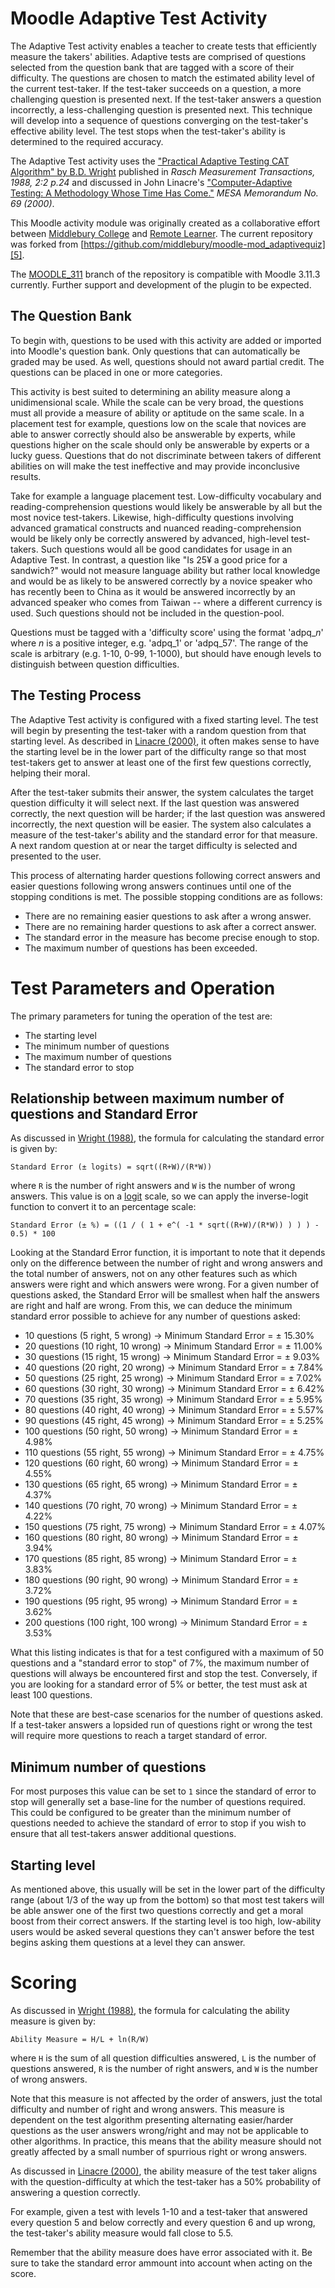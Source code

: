 Moodle Adaptive Test Activity
===============================
The Adaptive Test activity enables a teacher to create tests that efficiently measure
the takers' abilities. Adaptive tests are comprised of questions selected from the
question bank that are tagged with a score of their difficulty. The questions are
chosen to match the estimated ability level of the current test-taker. If the
test-taker succeeds on a question, a more challenging question is presented next. If
the test-taker answers a question incorrectly, a less-challenging question is
presented next. This technique will develop into a sequence of questions converging
on the test-taker's effective ability level. The test stops when the test-taker's
ability is determined to the required accuracy.

The Adaptive Test activity uses the ["Practical Adaptive Testing CAT Algorithm" by
B.D. Wright][1] published in *Rasch Measurement Transactions, 1988, 2:2 p.24* and
discussed in John Linacre's ["Computer-Adaptive Testing: A Methodology Whose Time Has
Come."][2] *MESA Memorandum No. 69 (2000)*.

[1]: http://www.rasch.org/rmt/rmt22g.htm
[2]: http://www.rasch.org/memo69.pdf

This Moodle activity module was originally created as a collaborative effort between [Middlebury
College][3] and [Remote Learner][4]. The current repository was forked from
[https://github.com/middlebury/moodle-mod_adaptivequiz][5].

The [MOODLE_311][6] branch of the repository is compatible with Moodle 3.11.3 currently.
Further support and development of the plugin to be expected. 

[3]: http://www.middlebury.edu/
[4]: http://remote-learner.net/
[5]: https://github.com/middlebury/moodle-mod_adaptivequiz
[6]: https://github.com/vtos/moodle-mod_adaptivequiz/tree/MOODLE_311

The Question Bank
-----------------
To begin with, questions to be used with this activity are added or imported into
Moodle's question bank. Only questions that can automatically be graded may be used.
As well, questions should not award partial credit. The questions can be placed in
one or more categories.

This activity is best suited to determining an ability measure along a unidimensional
scale. While the scale can be very broad, the questions must all provide a measure of
ability or aptitude on the same scale. In a placement test for example, questions low
on the scale that novices are able to answer correctly should also be answerable by
experts, while questions higher on the scale should only be answerable by experts or
a lucky guess. Questions that do not discriminate between takers of different
abilities on will make the test ineffective and may provide inconclusive results.

Take for example a language placement test. Low-difficulty vocabulary and
reading-comprehension questions would likely be answerable by all but the most novice
test-takers. Likewise, high-difficulty questions involving advanced gramatical
constructs and nuanced reading-comprehension would be likely only be correctly
answered by advanced, high-level test-takers. Such questions would all be good
candidates for usage in an Adaptive Test. In contrast, a question like "Is 25¥ a good
price for a sandwich?" would not measure language ability but rather local knowledge
and would be as likely to be answered correctly by a novice speaker who has recently
been to China as it would be answered incorrectly by an advanced speaker who comes
from Taiwan -- where a different currency is used. Such questions should not be
included in the question-pool.

Questions must be tagged with a 'difficulty score' using the format
'adpq\_*n*' where *n* is a positive integer, e.g. 'adpq\_1' or 'adpq\_57'. The range
of the scale is arbitrary (e.g. 1-10, 0-99, 1-1000), but should have enough levels to
distinguish between
question difficulties.

The Testing Process
-------------------
The Adaptive Test activity is configured with a fixed starting level. The test will
begin by presenting the test-taker with a random question from that starting level.
As described in [Linacre (2000)][2], it often makes sense to have the starting level
be in the lower part of the difficulty range so that most test-takers get to answer
at least one of the first few questions correctly, helping their moral.

After the test-taker submits their answer, the system calculates the target question
difficulty it will select next. If the last question was answered correctly, the next
question will be harder; if the last question was answered incorrectly, the next
question will be easier. The system also calculates a measure of the test-taker's
ability and the standard error for that measure. A next random question at or near
the target difficulty is selected and presented to the user.

This process of alternating harder questions following correct answers and easier
questions following wrong answers continues until one of the stopping conditions is
met. The possible stopping conditions are as follows:

 * There are no remaining easier questions to ask after a wrong answer.
 * There are no remaining harder questions to ask after a correct answer.
 * The standard error in the measure has become precise enough to stop.
 * The maximum number of questions has been exceeded.

Test Parameters and Operation
==============================

The primary parameters for tuning the operation of the test are:

 * The starting level
 * The minimum number of questions
 * The maximum number of questions
 * The standard error to stop

Relationship between maximum number of questions and Standard Error
--------------------------------------------------------------------
As discussed in [Wright (1988)][1], the formula for calculating the standard error is
given by:

    Standard Error (± logits) = sqrt((R+W)/(R*W))

where `R` is the number of right answers and `W` is the number of wrong answers. This
value is on a [logit](http://en.wikipedia.org/wiki/Logit) scale, so we can apply the
inverse-logit function to convert it to an percentage scale:

    Standard Error (± %) = ((1 / ( 1 + e^( -1 * sqrt((R+W)/(R*W)) ) ) ) - 0.5) * 100

Looking at the Standard Error function, it is important to note that it depends only
on the difference between the number of right and wrong answers and the total number
of answers, not on any other features such as which answers were right and which
answers were wrong. For a given number of questions asked, the Standard Error will be
smallest when half the answers are right and half are wrong. From this, we can deduce
the minimum standard error possible to achieve for any number of questions asked:

 * 10 questions (5 right, 5 wrong) → Minimum Standard Error = ± 15.30%
 * 20 questions (10 right, 10 wrong) → Minimum Standard Error = ± 11.00%
 * 30 questions (15 right, 15 wrong) →  Minimum Standard Error = ± 9.03%
 * 40 questions (20 right, 20 wrong) →  Minimum Standard Error = ± 7.84%
 * 50 questions (25 right, 25 wrong) →  Minimum Standard Error = ± 7.02%
 * 60 questions (30 right, 30 wrong) →  Minimum Standard Error = ± 6.42%
 * 70 questions (35 right, 35 wrong) →  Minimum Standard Error = ± 5.95%
 * 80 questions (40 right, 40 wrong) →  Minimum Standard Error = ± 5.57%
 * 90 questions (45 right, 45 wrong) →  Minimum Standard Error = ± 5.25%
 * 100 questions (50 right, 50 wrong) →  Minimum Standard Error = ± 4.98%
 * 110 questions (55 right, 55 wrong) →  Minimum Standard Error = ± 4.75%
 * 120 questions (60 right, 60 wrong) →  Minimum Standard Error = ± 4.55%
 * 130 questions (65 right, 65 wrong) →  Minimum Standard Error = ± 4.37%
 * 140 questions (70 right, 70 wrong) →  Minimum Standard Error = ± 4.22%
 * 150 questions (75 right, 75 wrong) →  Minimum Standard Error = ± 4.07%
 * 160 questions (80 right, 80 wrong) →  Minimum Standard Error = ± 3.94%
 * 170 questions (85 right, 85 wrong) →  Minimum Standard Error = ± 3.83%
 * 180 questions (90 right, 90 wrong) →  Minimum Standard Error = ± 3.72%
 * 190 questions (95 right, 95 wrong) →  Minimum Standard Error = ± 3.62%
 * 200 questions (100 right, 100 wrong) →  Minimum Standard Error = ± 3.53%

What this listing indicates is that for a test configured with a maximum of 50
questions and a "standard error to stop" of 7%, the maximum number of questions will
always be encountered first and stop the test. Conversely, if you are looking for a
standard error of 5% or better, the test must ask at least 100 questions.

Note that these are best-case scenarios for the number of questions asked. If a
test-taker answers a lopsided run of questions right or wrong the test will require
more questions to reach a target standard of error.

Minimum number of questions
----------------------------
For most purposes this value can be set to `1` since the standard of error to stop
will generally set a base-line for the number of questions required. This could be
configured to be greater than the minimum number of questions needed to achieve the
standard of error to stop if you wish to ensure that all test-takers answer
additional questions.

Starting level
---------------
As mentioned above, this usually will be set in the lower part of the difficulty
range (about 1/3 of the way up from the bottom) so that most test takers will be able
answer one of the first two questions correctly and get a moral boost from their
correct answers. If the starting level is too high, low-ability users would be asked
several questions they can't answer before the test begins asking them questions at a
level they can answer.

Scoring
========
As discussed in [Wright (1988)][1], the formula for calculating the ability measure is given by:

    Ability Measure = H/L + ln(R/W)

where `H` is the sum of all question difficulties answered, `L` is the number of
questions answered, `R` is the number of right answers, and `W` is the number of
wrong answers.

Note that this measure is not affected by the order of answers, just the total
difficulty and number of right and wrong answers. This measure is dependent on the
test algorithm presenting alternating easier/harder questions as the user answers
wrong/right and may not be applicable to other algorithms. In practice, this means
that the ability measure should not greatly affected by a small number of spurrious
right or wrong answers.

As discussed in [Linacre (2000)][2], the ability measure of the test taker aligns
with the question-difficulty at which the test-taker has a 50% probability of
answering a question correctly.

For example, given a test with levels 1-10 and a test-taker that answered every
question 5 and below correctly and every question 6 and up wrong, the test-taker's
ability measure would fall close to 5.5.

Remember that the ability measure does have error associated with it. Be sure to take the standard error ammount into account when acting on the score.